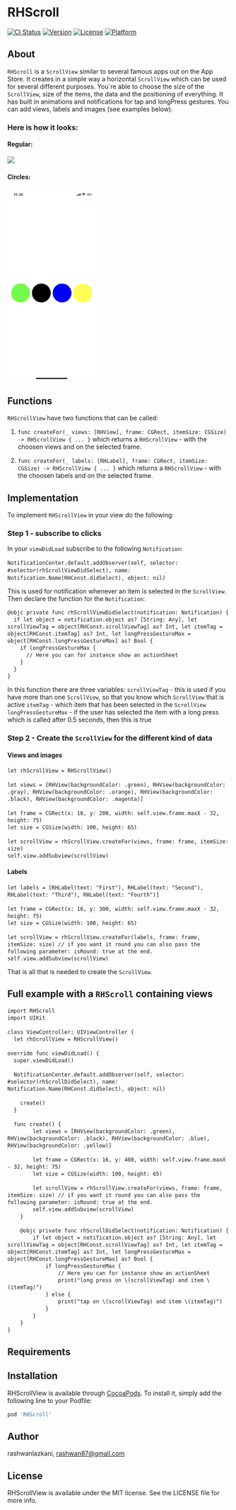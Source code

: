 # RHScroll

[![CI Status](https://img.shields.io/travis/rashwanlazkani/RHScroll.svg?style=flat)](https://travis-ci.org/rashwanlazkani/RHScroll)
[![Version](https://img.shields.io/cocoapods/v/RHScroll.svg?style=flat)](https://cocoapods.org/pods/RHScroll)
[![License](https://img.shields.io/cocoapods/l/RHScroll.svg?style=flat)](https://cocoapods.org/pods/RHScroll)
[![Platform](https://img.shields.io/cocoapods/p/RHScroll.svg?style=flat)](https://cocoapods.org/pods/RHScroll)

## About
`RHScroll`  is a `ScrollView` similar to several famous apps out on the App Store. It creates in a simple way a horizontal `ScrollView` which can be used for several different purposes. You´re able to choose the size of the `ScrollView`, size of the items, the data and the positioning of everything. It has built in animations and notifications for tap and longPress gestures. You can add views, labels and images (see examples below).

### Here is how it looks:
#### Regular:
![](https://media.giphy.com/media/2fLiopQntLyKJE8yAS/giphy.gif)

#### Circles:
<img src="https://github.com/rashwanlazkani/RHScroll/blob/master/Screenshots/1.jpeg" alt="drawing" style="width:200px;"/>


## Functions
`RHScrollView` have two functions that can be called:

1. `func createFor(_ views: [RHView], frame: CGRect, itemSize: CGSize) -> RHScrollView { ... }` which returns a `RHScrollView` - with the choosen views and on the selected frame.

2. `func createFor(_ labels: [RHLabel], frame: CGRect, itemSize: CGSize) -> RHScrollView { ... }` which returns a `RHScrollView` - with the choosen labels and on the selected frame.

## Implementation
To implement `RHScrollView` in your view do the following:

### Step 1 - subscribe to clicks
In your `viewDidLoad` subscribe to the following `Notification`:

`NotificationCenter.default.addObserver(self, selector: #selector(rhScrollViewDidSelect), name: Notification.Name(RHConst.didSelect), object: nil)`

This is used for notification whenever an item is selected in the `ScrollView`. Then declare the function for the `Notification`:

```
@objc private func rhScrollViewDidSelect(notification: Notification) {
  if let object = notification.object as? [String: Any], let scrollViewTag = object[RHConst.scrollViewTag] as? Int, let itemTag = object[RHConst.itemTag] as? Int, let longPressGestureMax = object[RHConst.longPressGestureMax] as? Bool {
    if longPressGestureMax {
      // Here you can for instance show an actionSheet
    }   
  }
}
```

In this function there are three variables:
`scrollViewTag` - this is used if you have more than one `ScrollView`, so that you know which  `ScrollView` that is active
`itemTag` - which item that has been selected in the `ScrollView`
`longPressGestureMax` - if the user has selected the item with a long press which is called after 0.5 seconds, then this is true

### Step 2 - Create the `ScrollView` for the different kind of data

#### Views and images
```
let rhScrollView = RHScrollView()

let views = [RHView(backgroundColor: .green), RHView(backgroundColor: .gray), RHView(backgroundColor: .orange), RHView(backgroundColor: .black), RHView(backgroundColor: .magenta)]

let frame = CGRect(x: 16, y: 200, width: self.view.frame.maxX - 32, height: 75)
let size = CGSize(width: 100, height: 65)

let scrollView = rhScrollView.createFor(views, frame: frame, itemSize: size)
self.view.addSubview(scrollView)
```

#### Labels
```
let labels = [RHLabel(text: "First"), RHLabel(text: "Second"), RHLabel(text: "Third"), RHLabel(text: "Fourth")]

let frame = CGRect(x: 16, y: 300, width: self.view.frame.maxX - 32, height: 75)
let size = CGSize(width: 100, height: 65)

let scrollView = rhScrollView.createFor(labels, frame: frame, itemSize: size) // if you want it round you can also pass the following parameter: isRound: true at the end.
self.view.addSubview(scrollView)
```

That is all that is needed to create the `ScrollView`.

## Full example with a `RHScroll` containing views
```
import RHScroll
import UIKit

class ViewController: UIViewController {
  let rhScrollView = RHScrollView()

override func viewDidLoad() {
  super.viewDidLoad()

  NotificationCenter.default.addObserver(self, selector: #selector(rhScrollDidSelect), name: Notification.Name(RHConst.didSelect), object: nil)

    create()
  }

  func create() {
        let views = [RHView(backgroundColor: .green), RHView(backgroundColor: .black), RHView(backgroundColor: .blue), RHView(backgroundColor: .yellow)]
        
        let frame = CGRect(x: 16, y: 400, width: self.view.frame.maxX - 32, height: 75)
        let size = CGSize(width: 100, height: 65)
        
        let scrollView = rhScrollView.createFor(views, frame: frame, itemSize: size) // if you want it round you can also pass the following parameter: isRound: true at the end.
        self.view.addSubview(scrollView)
    }
    
    @objc private func rhScrollDidSelect(notification: Notification) {
        if let object = notification.object as? [String: Any], let scrollViewTag = object[RHConst.scrollViewTag] as? Int, let itemTag = object[RHConst.itemTag] as? Int, let longPressGestureMax = object[RHConst.longPressGestureMax] as? Bool {
            if longPressGestureMax {
                // Here you can for instance show an actionSheet
                print("long press on \(scrollViewTag) and item \(itemTag)")
            } else {
                print("tap on \(scrollViewTag) and item \(itemTag)")
            }
        }
    }
}
```

## Requirements

## Installation

RHScrollView is available through [CocoaPods](https://cocoapods.org). To install
it, simply add the following line to your Podfile:

```ruby
pod 'RHScroll'
```

## Author

rashwanlazkani, rashwan87@gmail.com

## License

RHScrollView is available under the MIT license. See the LICENSE file for more info.
